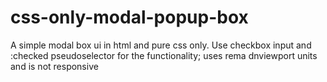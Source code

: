 # css-only-modal-popup-box
 A simple modal box ui in html and pure css only. Use checkbox input and :checked pseudoselector for the functionality; uses rema dnviewport units and is not responsive
